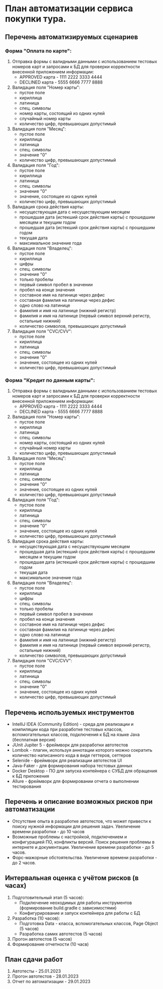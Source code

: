 # План автоматизации сервиса покупки тура.
## Перечень автоматизируемых сценариев
### Форма "Оплата по карте":
1. Отправка формы с валидными данными с использованием тестовых номеров карт и запросами к БД для проверки корректности внесенной приложением информации:
    * APPROVED карта - 1111 2222 3333 4444
    * DECLINED карта - 5555 6666 7777 8888
1. Валидация поля "Номер карты":
    * пустое поле
    * кириллица
    * латиница
    * спец. символы
    * номер карты, состоящий из одних нулей
    * случайный номер карты
    * количество цифр, превышающих допустимый    
1. Валидация поля "Месяц":
    * пустое поле
    * кириллица
    * латиница
    * спец. символы
    * значение "0"
    * количество цифр, превышающих допустимый 
1. Валидация поля "Год":
    * пустое поле
    * кириллица
    * латиница
    * спец. символы
    * значение "0"
    * значение, состоящее из одних нулей
    * количество цифр, превышающих допустимый
1. Валидация срока действия карты:
   * несуществующая дата с несуществующим месяцем
   * прошедшая дата (истекший срок действия карты) с прошедшим месяцем и текущим годом
   * прошедшая дата (истекший срок действия карты) с прошедшим годом
   * текущая дата
   * максимальное значение года
1. Валидация поля "Владелец":
    * пустое поле
    * кириллица
    * цифры
    * спец. символы
    * значение "0"
    * только пробелы
    * первый символ пробел в значении
    * пробел на конце значения
    * составное имя на латинице через дефис
    * составная фамилия на латинице через дефис
    * одно слово на латинице
    * фамилия и имя на латинице (нижний регистр)
    * фамилия и имя на латинице (первый символ верхний регистр, остальные нижний)
    * количество символов, превышающих допустимый
1. Валидация поля "CVC/CVV":
    * пустое поле
    * кириллица
    * латиница
    * спец. символы
    * значение "0"
    * значение, состоящее из одних нулей
    * количество цифр, превышающих допустимый
### Форма "Кредит по данным карты":
1. Отправка формы с валидными данными с использованием тестовых номеров карт и запросами к БД для проверки корректности внесенной приложением информации:
    * APPROVED карта - 1111 2222 3333 4444
    * DECLINED карта - 5555 6666 7777 8888
1. Валидация поля "Номер карты":
    * пустое поле
    * кириллица
    * латиница
    * спец. символы
    * номер карты, состоящий из одних нулей
    * случайный номер карты
    * количество цифр, превышающих допустимый    
1. Валидация поля "Месяц":
    * пустое поле
    * кириллица
    * латиница
    * спец. символы
    * значение "0"
    * значение, состоящее из одних нулей
    * количество цифр, превышающих допустимый
1. Валидация поля "Год":
    * пустое поле
    * кириллица
    * латиница
    * спец. символы
    * значение "0"
    * значение, состоящее из одних нулей
    * количество цифр, превышающих допустимый
1. Валидация срока действия карты:
   * несуществующая дата с несуществующим месяцем
   * прошедшая дата (истекший срок действия карты) с прошедшим месяцем и текущим годом
   * прошедшая дата (истекший срок действия карты) с прошедшим годом
   * текущая дата
   * максимальное значение года
1. Валидация поля "Владелец":
    * пустое поле
    * кириллица
    * цифры
    * спец. символы
    * только пробелы
    * первый символ пробел в значении
    * пробел на конце значения
    * составное имя на латинице через дефис
    * составная фамилия на латинице через дефис
    * одно слово на латинице
    * фамилия и имя на латинице (нижний регистр)
    * фамилия и имя на латинице (первый символ верхний регистр, остальные нижний)
    * количество символов, превышающих допустимый
1. Валидация поля "CVC/CVV":
    * пустое поле
    * кириллица
    * латиница
    * спец. символы
    * значение "0"
    * значение, состоящее из одних нулей
    * количество цифр, превышающих допустимый
## Перечень используемых инструментов
* IntelliJ IDEA (Community Edition) - среда для реализации и компиляции кода при разработке тестовых классов, вспомогательных классов, подключения к БД на языке Java (бесплатная версия)
* JUnit Jupiter 5 - фреймворк для разработки автотестов
* Lombok - плагин, используя аннотации которого можно сократить количество написанного кода в виде геттеров, сеттеров
* Selenide - фреймворк для реализации автотестов UI
* Java-Faker - для формирования набора тестовых данных
* Docker Desktop - ПО для запуска контейнера с СУБД для обращения к БД приложения
* Allure - фреймворк для формировании отчета о выполнении тестирования
## Перечень и описание возможных рисков при автоматизации
* Отсутствие опыта в разработке автотестов, что может привести к поиску нужной информации для решения задач. Увеличение времени разработки - до 10 часов
* Возможные проблемы с настройкой, подключением и конфигурацией ПО, конфликты версий. Поиск решения проблемы в интернете и документации. Увеличение времени разработки - до 5 часов.
* Форс-мажорные обстоятельства. Увеличение времени разработки - до 2 часов.
## Интервальная оценка с учётом рисков (в часах)
1. Подготовительный этап (5 часов):
    * Подключение неоходимых для работы инструментов (формирование build.gradle с зависимостями)
    * Конфигурирование и запуск контейнера для работы с БД
1. Разработка (10 часов):
    * Подготовка Data - класса, вспомогательных классов, Page Object (5 часов)
    * Разработка самих автотестов (5 часов)
1. Прогон автотестов (5 часов)
1. Формирование отчетности (10 часв) 
## План сдачи работ
1. Автотесты - 25.01.2023
1. Прогон автотестов - 28.01.2023
1. Отчет по автоматизации - 29.01.2023
